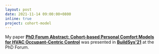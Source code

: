```yaml
---
layout: post
date: 2021-11-14 09:00:00+0800
inline: true
project: cohort-model
---
```


My paper [**PhD Forum Abstract: Cohort-based Personal Comfort Models for HVAC Occupant-Centric Control**](https://doi.org/10.1145/3486611.3492386) was presented in [**BuildSys'21**](http://buildsys.acm.org/2021/) at the PhD Forum.
